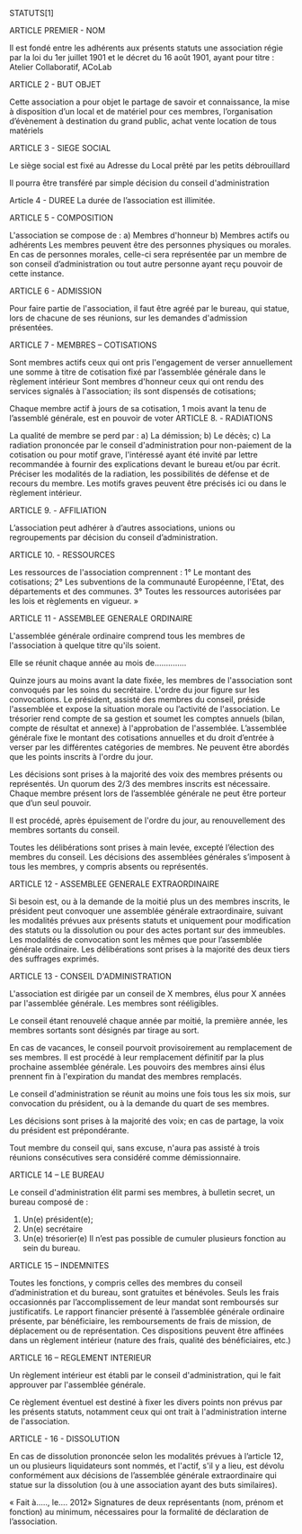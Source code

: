 STATUTS[1]



ARTICLE PREMIER - NOM

Il est fondé entre les adhérents aux présents statuts une association régie par la loi du 1er juillet 1901 et le décret du 16 août 1901, ayant pour titre : Atelier Collaboratif, ACoLab


ARTICLE 2 - BUT OBJET

Cette association a pour objet le partage de savoir et connaissance, la mise à disposition d’un local et de matériel pour ces membres, l’organisation d’évènement à destination du grand public, achat vente location de tous matériels

ARTICLE 3 - SIEGE SOCIAL

Le siège social est fixé au Adresse du Local prêté par les petits débrouillard

Il pourra être transféré par simple décision du conseil d'administration

Article 4 - DUREE
La durée de l’association est illimitée.

ARTICLE 5 - COMPOSITION

L'association se compose de :
a) Membres d'honneur
b) Membres actifs ou adhérents
Les membres peuvent être des personnes physiques ou morales.
En cas de personnes morales, celle-ci sera représentée par un membre de son conseil d’administration ou tout autre personne ayant reçu pouvoir de cette instance.

ARTICLE 6 - ADMISSION

Pour faire partie de l'association, il faut être agréé par le bureau, qui statue, lors de chacune de ses réunions, sur les demandes d'admission présentées.

ARTICLE 7 - MEMBRES – COTISATIONS

Sont membres actifs ceux qui ont pris l'engagement de verser annuellement une somme à titre de cotisation fixé par l’assemblée générale dans le règlement intérieur
Sont membres d'honneur ceux qui ont rendu des services signalés à l'association; ils sont dispensés de cotisations;

Chaque membre actif à jours de sa cotisation, 1 mois avant la tenu de l’assemblé générale, est en pouvoir de voter
ARTICLE 8. - RADIATIONS

La qualité de membre se perd par :
a) La démission;
b) Le décès;
c) La radiation prononcée par le conseil d'administration pour non-paiement de la cotisation ou pour motif grave, l'intéressé ayant été invité par lettre recommandée à fournir des explications devant le bureau et/ou par écrit.
Préciser les modalités de la radiation, les possibilités de défense et de recours du membre.
Les motifs graves peuvent être précisés ici ou dans le règlement intérieur.


ARTICLE 9. - AFFILIATION

L’association peut adhérer à d’autres associations, unions ou regroupements par décision du conseil d’administration.

ARTICLE 10. - RESSOURCES

Les ressources de l'association comprennent :
1° Le montant des cotisations;
2° Les subventions de la communauté Européenne, l'Etat, des départements et des communes.
3° Toutes les ressources autorisées par les lois et règlements en vigueur. »

ARTICLE 11 - ASSEMBLEE GENERALE ORDINAIRE

L'assemblée générale ordinaire comprend tous les membres de l'association à quelque titre qu'ils soient.

Elle se réunit chaque année au mois de..............

Quinze jours au moins avant la date fixée, les membres de l'association sont convoqués par les soins du secrétaire. L'ordre du jour figure sur les convocations.
Le président, assisté des membres du conseil, préside l'assemblée et expose la situation morale ou l’activité de l'association.
Le trésorier rend compte de sa gestion et soumet les comptes annuels (bilan, compte de résultat et annexe) à l'approbation de l'assemblée.
L’assemblée générale fixe le montant des cotisations annuelles et du droit d’entrée à verser par les différentes catégories de membres.
Ne peuvent être abordés que les points inscrits à l'ordre du jour.

Les décisions sont prises à la majorité des voix des membres présents ou représentés. Un quorum des 2/3 des membres inscrits est nécessaire.
Chaque membre présent lors de l’assemblée générale ne peut être porteur que d’un seul pouvoir.

Il est procédé, après épuisement de l'ordre du jour, au renouvellement des membres sortants du conseil.

Toutes les délibérations sont prises à main levée, excepté l’élection des membres du conseil.
Les décisions des assemblées générales s’imposent à tous les membres, y compris absents ou représentés.

ARTICLE 12 - ASSEMBLEE GENERALE EXTRAORDINAIRE

Si besoin est, ou à la demande de la moitié plus un des membres inscrits, le président peut convoquer une assemblée générale extraordinaire, suivant les modalités prévues aux présents statuts et uniquement pour modification des statuts ou la dissolution ou pour des actes portant sur des immeubles.
Les modalités de convocation sont les mêmes que pour l’assemblée générale ordinaire.
Les délibérations sont prises à la majorité des deux tiers des suffrages exprimés.


ARTICLE 13 - CONSEIL D'ADMINISTRATION

L'association est dirigée par un conseil de X membres, élus pour X années par l'assemblée générale. Les membres sont rééligibles.

Le conseil étant renouvelé chaque année par moitié, la première année, les membres sortants sont désignés par tirage au sort.

En cas de vacances, le conseil pourvoit provisoirement au remplacement de ses membres. Il est procédé à leur remplacement définitif par la plus prochaine assemblée générale. Les pouvoirs des membres ainsi élus prennent fin à l'expiration du mandat des membres remplacés.

Le conseil d'administration se réunit au moins une fois tous les six mois, sur convocation du président, ou à la demande du quart de ses membres.

Les décisions sont prises à la majorité des voix; en cas de partage, la voix du président est prépondérante.

Tout membre du conseil qui, sans excuse, n'aura pas assisté à trois réunions consécutives sera considéré comme démissionnaire.

ARTICLE 14 – LE BUREAU

Le conseil d'administration élit parmi ses membres, à bulletin secret, un bureau composé de :
1) Un(e) président(e);
2) Un(e) secrétaire
3) Un(e) trésorier(e)
Il n’est pas possible de cumuler plusieurs fonction au sein du bureau.

ARTICLE 15 – INDEMNITES

Toutes les fonctions, y compris celles des membres du conseil d’administration et du bureau, sont gratuites et bénévoles. Seuls les frais occasionnés par l’accomplissement de leur mandat sont remboursés sur justificatifs. Le rapport financier présenté à l’assemblée générale ordinaire présente, par bénéficiaire, les remboursements de frais de mission, de déplacement ou de représentation.
Ces dispositions peuvent être affinées dans un règlement intérieur (nature des frais, qualité des bénéficiaires, etc.)

ARTICLE 16 – REGLEMENT INTERIEUR

Un règlement intérieur est établi par le conseil d'administration, qui le fait approuver par l'assemblée générale.

Ce règlement éventuel est destiné à fixer les divers points non prévus par les présents statuts, notamment ceux qui ont trait à l'administration interne de l'association.

ARTICLE - 16 - DISSOLUTION

En cas de dissolution prononcée selon les modalités prévues à l’article 12, un ou plusieurs liquidateurs sont nommés, et l'actif, s'il y a lieu, est dévolu conformément aux décisions de l’assemblée générale extraordinaire qui statue sur la dissolution (ou à une association ayant des buts similaires).



 «  Fait à….., le…. 2012»
Signatures de deux représentants (nom, prénom et fonction) au minimum, nécessaires pour la formalité de déclaration de l’association.
